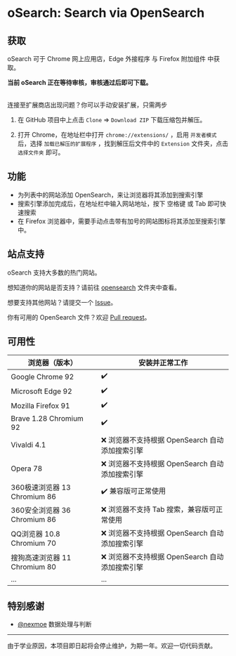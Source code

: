 # oSearch: Search via OpenSearch

<!--
## 🌐
[oSearch：用 OpenSearch 搜索](./README_zh_CN.md)
## 🌐
[oSearch: Search via OpenSearch](./README.md)
-->

## 获取
oSearch 可于 Chrome 网上应用店，Edge 外接程序 与 Firefox 附加组件 中获取。

**当前 oSearch 正在等待审核，审核通过后即可下载。**

<!--
[![Avaliable in the Chrome Web Store](https://storage.googleapis.com/chrome-gcs-uploader.appspot.com/image/WlD8wC6g8khYWPJUsQceQkhXSlv1/UV4C4ybeBTsZt43U4xis.png)](https://chrome.google.com/webstore/detail/pejlgjjlbhpbfiiaegahmeahlhbpkglo)
[<img src='https://ffp4g1ylyit3jdyti1hqcvtb-wpengine.netdna-ssl.com/addons/files/2015/11/get-the-addon.png' alt='Get the add-on' style='height: 58px;'/>](https://addons.mozilla.org/firefox/addon/osearch)
[<img src='https://user-images.githubusercontent.com/11660256/111323589-4f4c7c00-866a-11eb-80ff-da7de777d7c0.png' alt='Get it for Microsoft Edge' style='height: 58px;'/>](https://microsoftedge.microsoft.com/addons/detail)
-->

<br>连接至扩展商店出现问题？你可以手动安装扩展，只需两步

1. 在 GitHub 项目中上点击 `Clone` => `Download ZIP` 下载压缩包并解压。

2. 打开 Chrome，在地址栏中打开 `chrome://extensions/` ，启用 `开发者模式` 后，选择 `加载已解压的扩展程序` ，找到解压后文件中的 `Extension` 文件夹，点击 `选择文件夹` 即可。

## 功能
+ 为列表中的网站添加 OpenSearch，来让浏览器将其添加到搜索引擎
+ 搜索引擎添加完成后，在地址栏中输入网站地址，按下 空格键 或 Tab 即可快速搜索
+ 在 Firefox 浏览器中，需要手动点击带有加号的网站图标将其添加至搜索引擎中。


## 站点支持
oSearch 支持大多数的热门网站。

想知道你的网站是否支持？请前往 [opensearch](./opensearch) 文件夹中查看。

想要支持其他网站？请提交一个 [Issue](https://github.com/lcandy2/oSearch/issues)。

你有可用的 OpenSearch 文件？欢迎 [Pull request](https://github.com/lcandy2/oSearch/pulls)。

## 可用性
| 浏览器（版本） | 安装并正常工作 | 
| ----------- | ----------- |
| Google Chrome 92      | ✔️ |
| Microsoft Edge 92  | ✔️ |
| Mozilla Firefox 91  | ✔️ |
| Brave 1.28 Chromium 92| ✔️ |
| Vivaldi 4.1 | ❌ 浏览器不支持根据 OpenSearch 自动添加搜索引擎 |
| Opera 78 | ❌ 浏览器不支持根据 OpenSearch 自动添加搜索引擎 |
| 360极速浏览器 13 Chromium 86 | ✔️ 兼容版可正常使用 |
| 360安全浏览器 36 Chromium 86 | ❌ 浏览器不支持 Tab 搜索，兼容版可正常使用 |
| QQ浏览器 10.8 Chromium 70 | ❌ 浏览器不支持根据 OpenSearch 自动添加搜索引擎 |
| 搜狗高速浏览器 11 Chromium 80| ❌ 浏览器不支持根据 OpenSearch 自动添加搜索引擎 |
| ... | ... |

## 特别感谢
+ [@nexmoe](https://github.com/nexmoe) 数据处理与判断

---
由于学业原因，本项目即日起将会停止维护，为期一年。欢迎一切代码贡献。